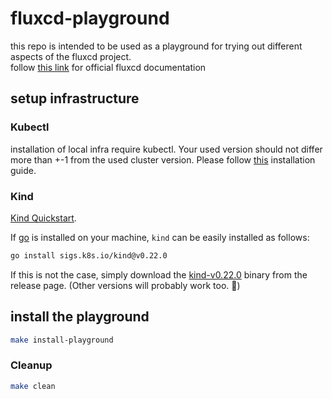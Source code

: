 # fluxcd-playground
this repo is intended to be used as a playground for trying out different aspects of the fluxcd project.  
follow [this link](https://fluxcd.io/)  for official fluxcd documentation

## setup infrastructure

### Kubectl

installation of local infra require kubectl. Your used version should not differ more than +-1 from the used cluster version. Please follow [this](https://kubernetes.io/docs/tasks/tools/install-kubectl-linux/#install-kubectl-binary-with-curl-on-linux) installation guide.

### Kind

[Kind Quickstart](https://kind.sigs.k8s.io/docs/user/quick-start/).

If [go](https://go.dev/) is installed on your machine, `kind` can be easily installed as follows:

```bash
go install sigs.k8s.io/kind@v0.22.0
```

If this is not the case, simply download the [kind-v0.22.0](https://github.com/kubernetes-sigs/kind/releases/tag/v0.22.0) binary from the release page. (Other versions will probably work too. :cowboy_hat_face:)

## install the playground

```bash
make install-playground
```


### Cleanup
```bash
make clean
```
